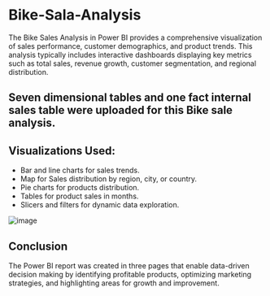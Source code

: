 # Bike-Sala-Analysis
The Bike Sales Analysis in Power BI provides a comprehensive visualization of sales performance, customer demographics, and product trends. This analysis typically includes interactive dashboards displaying key metrics such as total sales, revenue growth, customer segmentation, and regional distribution.


## Seven dimensional tables and one fact internal sales table were uploaded for this Bike sale analysis.
## Visualizations Used:
 - Bar and line charts for sales trends.
 - Map for Sales distribution by region, city, or country.
 - Pie charts for products distribution.
 - Tables for product sales in months.
 - Slicers and filters for dynamic data exploration.
   

![image](https://github.com/user-attachments/assets/791efbe5-389b-4295-b219-7b0996028b05)


## Conclusion
The Power BI report was created in three pages that enable data-driven decision making by identifying profitable products, optimizing marketing strategies, and highlighting areas for growth and improvement.
